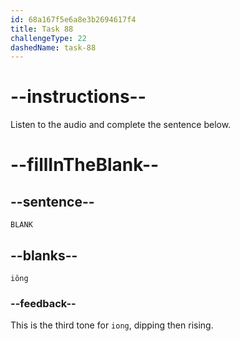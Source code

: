 ```yaml
---
id: 68a167f5e6a8e3b2694617f4
title: Task 88
challengeType: 22
dashedName: task-88
---
```


<!-- (Audio) A: iǒng -->

# --instructions--

Listen to the audio and complete the sentence below.

# --fillInTheBlank--

## --sentence--

`BLANK`

## --blanks--

`iǒng`

### --feedback--

This is the third tone for `iong`, dipping then rising.
